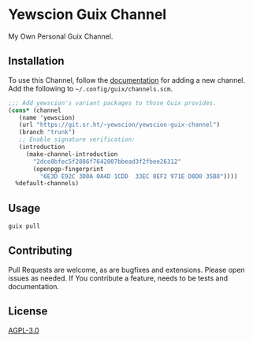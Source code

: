 # Yewscion Guix Channel

My Own Personal Guix Channel.

## Installation

To use this Channel, follow the [documentation][b] for adding a new channel. Add
the following to `~/.config/guix/channels.scm`.

```scheme
;;; Add yewscion's variant packages to those Guix provides.
(cons* (channel
   (name 'yewscion)
   (url "https://git.sr.ht/~yewscion/yewscion-guix-channel")
   (branch "trunk")
   ;; Enable signature verification:
   (introduction
     (make-channel-introduction
       "2dce8bfec5f2886f7642007bbead3f2fbee26312"
       (openpgp-fingerprint
         "6E3D E92C 3D0A 0A4D 1CDD  33EC 8EF2 971E D0D0 35B8"))))
  %default-channels)
```

## Usage

```bash
guix pull
```

## Contributing

Pull Requests are welcome, as are bugfixes and extensions. Please open issues as
needed. If You contribute a feature, needs to be tests and documentation.

## License

[AGPL-3.0][c]

[a]: https://common-lisp.net/project/asdf/asdf.html#Configuring-ASDF-to-find-your-systems

[b]: https://guix.gnu.org/manual/en/html_node/Specifying-Additional-Channels.html

[c]: https://choosealicense.com/licenses/agpl-3.0/

